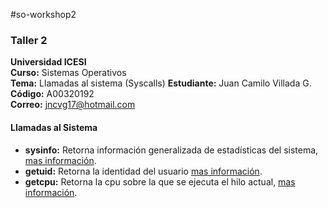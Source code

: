 #so-workshop2
### Taller 2
**Universidad ICESI**  
**Curso:** Sistemas Operativos  
**Tema:** Llamadas al sistema (Syscalls)
**Estudiante:** Juan Camilo Villada G. 
**Código:** A00320192  
**Correo:** jncvg17@hotmail.com

#### Llamadas al Sistema
- **sysinfo:** Retorna información generalizada de estadísticas del sistema, [mas información](https://www.unix.com/man-page/centos/2/sysinfo/).
- **getuid:** Retorna la identidad del usuario [mas información](https://www.unix.com/man-page/centos/2/getuid/).
- **getcpu:** Retorna la cpu sobre la que se ejecuta el hilo actual, [mas información](http://man7.org/linux/man-pages/man2/getcpu.2.html).

